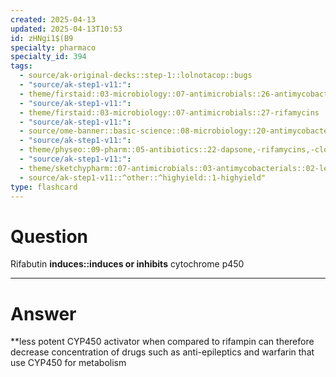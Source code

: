 ```yaml
---
created: 2025-04-13
updated: 2025-04-13T10:53
id: zHNgi1$(B9
specialty: pharmaco
specialty_id: 394
tags:
  - source/ak-original-decks::step-1::lolnotacop::bugs
  - "source/ak-step1-v11:": 
  - theme/firstaid::03-microbiology::07-antimicrobials::26-antimycobacterial-therapy
  - "source/ak-step1-v11:": 
  - theme/firstaid::03-microbiology::07-antimicrobials::27-rifamycins
  - "source/ak-step1-v11:": 
  - source/ome-banner::basic-science::08-microbiology::20-antimycobacterials
  - "source/ak-step1-v11:": 
  - theme/physeo::09-pharm::05-antibiotics::22-dapsone,-rifamycins,-clofazimine-(leprosy-drugs)
  - "source/ak-step1-v11:": 
  - theme/sketchypharm::07-antimicrobials::03-antimycobacterials::02-leprosy-drugs
  - source/ak-step1-v11::^other::^highyield::1-highyield"
type: flashcard
---
```


# Question
Rifabutin **induces::induces or inhibits** cytochrome p450

---

# Answer
**less potent CYP450 activator when compared to rifampin can therefore decrease concentration of drugs such as anti-epileptics and warfarin that use CYP450 for metabolism